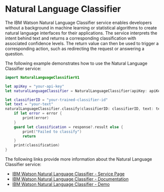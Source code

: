 # Natural Language Classifier

The IBM Watson Natural Language Classifier service enables developers without a background in machine learning or statistical algorithms to create natural language interfaces for their applications. The service interprets the intent behind text and returns a corresponding classification with associated confidence levels. The return value can then be used to trigger a corresponding action, such as redirecting the request or answering a question.

The following example demonstrates how to use the Natural Language Classifier service:

```swift
import NaturalLanguageClassifierV1

let apiKey = "your-api-key"
let naturalLanguageClassifier = NaturalLanguageClassifier(apiKey: apiKey)

let classifierID = "your-trained-classifier-id"
let text = "your-text"
naturalLanguageClassifier.classify(classifierID: classifierID, text: text) { response, error in
	if let error = error {
        print(error)
    }
    guard let classification = response?.result else {
        print("Failed to classify")
        return
    }
    print(classification)
}
```

The following links provide more information about the Natural Language Classifier service:

* [IBM Watson Natural Language Classifier - Service Page](https://www.ibm.com/watson/services/natural-language-classifier/)
* [IBM Watson Natural Language Classifier - Documentation](https://cloud.ibm.com/docs/services/natural-language-classifier/natural-language-classifier-overview.html)
* [IBM Watson Natural Language Classifier - Demo](https://natural-language-classifier-demo.ng.bluemix.net/)
